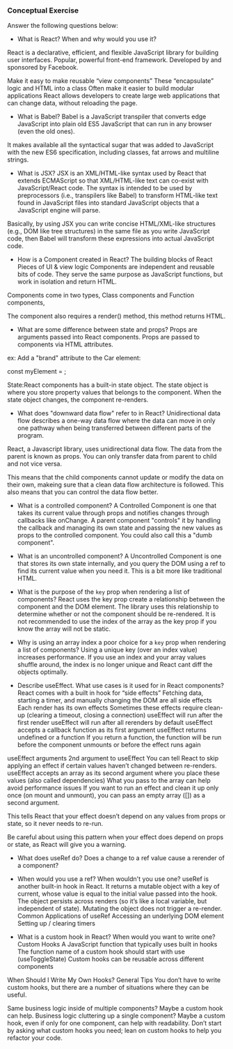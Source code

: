 ### Conceptual Exercise

Answer the following questions below:

- What is React? When and why would you use it?

React is a declarative, efficient, and flexible JavaScript library for building user interfaces.
Popular, powerful front-end framework.
Developed by and sponsored by Facebook.

Make it easy to make reusable “view components”
These “encapsulate” logic and HTML into a class
Often make it easier to build modular applications
React allows developers to create large web applications that can change data, without reloading the page.

- What is Babel?
Babel is a JavaScript transpiler that converts edge JavaScript into plain old ES5 JavaScript that can run in any browser (even the old ones).

It makes available all the syntactical sugar that was added to JavaScript with the new ES6 specification, including classes, fat arrows and multiline strings.

- What is JSX?
JSX is an XML/HTML-like syntax used by React that extends ECMAScript so that XML/HTML-like text can co-exist with JavaScript/React code. The syntax is intended to be used by preprocessors (i.e., transpilers like Babel) to transform HTML-like text found in JavaScript files into standard JavaScript objects that a JavaScript engine will parse.

Basically, by using JSX you can write concise HTML/XML-like structures (e.g., DOM like tree structures) in the same file as you write JavaScript code, then Babel will transform these expressions into actual JavaScript code.

- How is a Component created in React?
The building blocks of React
Pieces of UI & view logic
Components are independent and reusable bits of code. They serve the same purpose as JavaScript functions, but work in isolation and return HTML.

Components come in two types, Class components and Function components, 

The component also requires a render() method, this method returns HTML.

- What are some difference between state and props?
Props are arguments passed into React components.
Props are passed to components via HTML attributes.

ex: Add a "brand" attribute to the Car element:

const myElement = <Car brand="Ford" />;

State:React components has a built-in state object.
The state object is where you store property values that belongs to the component.
When the state object changes, the component re-renders.


- What does "downward data flow" refer to in React?
Unidirectional data flow describes a one-way data flow where the data can move in only one pathway when being transferred between different parts of the program.

React, a Javascript library, uses unidirectional data flow. The data from the parent is known as props. You can only transfer data from parent to child and not vice versa.

This means that the child components cannot update or modify the data on their own, makeing sure that a clean data flow architecture is followed. This also means that you can control the data flow better.

- What is a controlled component?
A Controlled Component is one that takes its current value through props and notifies changes through callbacks like onChange. A parent component "controls" it by handling the callback and managing its own state and passing the new values as props to the controlled component. You could also call this a "dumb component".



- What is an uncontrolled component?
A Uncontrolled Component is one that stores its own state internally, and you query the DOM using a ref to find its current value when you need it. This is a bit more like traditional HTML.

- What is the purpose of the `key` prop when rendering a list of components?
React uses the key prop create a relationship between the component and the DOM element. The library uses this relationship to determine whether or not the component should be re-rendered. It is not recommended to use the index of the array as the key prop if you know the array will not be static.

- Why is using an array index a poor choice for a `key` prop when rendering a list of components?
Using a unique key (over an index value) increases performance. If you use an index and your array values shuffle around, the index is no longer unique and React cant diff the objects optimally. 

- Describe useEffect.  What use cases is it used for in React components?
React comes with a built in hook for “side effects”
Fetching data, starting a timer, and manually changing the DOM are all side effects
Each render has its own effects
Sometimes these effects require clean-up (clearing a timeout, closing a connection)
useEffect will run after the first render
useEffect will run after all rerenders by default
useEffect accepts a callback function as its first argument
useEffect returns undefined or a function
If you return a function, the function will be run before the component unmounts or before the effect runs again

useEffect arguments
2nd argument to useEffect
You can tell React to skip applying an effect if certain values haven’t changed between re-renders.
useEffect accepts an array as its second argument where you place these values (also called dependencies)
What you pass to the array can help avoid performance issues 
If you want to run an effect and clean it up only once (on mount and unmount), you can pass an empty array ([]) as a second argument.

This tells React that your effect doesn’t depend on any values from props or state, so it never needs to re-run.

Be careful about using this pattern when your effect does depend on props or state, as React will give you a warning.

- What does useRef do?  Does a change to a ref value cause a rerender of a component?

- When would you use a ref? When wouldn't you use one?
useRef is another built-in hook in React.
It returns a mutable object with a key of current, whose value is equal to the initial value passed into the hook.
The object persists across renders (so it’s like a local variable, but independent of state).
Mutating the object does not trigger a re-render.
Common Applications of useRef
Accessing an underlying DOM element
Setting up / clearing timers

- What is a custom hook in React? When would you want to write one?
Custom Hooks
A JavaScript function that typically uses built in hooks
The function name of a custom hook should start with use (useToggleState)
Custom hooks can be reusable across different components

When Should I Write My Own Hooks?
General Tips
You don’t have to write custom hooks, but there are a number of situations where they can be useful.

Same business logic inside of multiple components? Maybe a custom hook can help.
Business logic cluttering up a single component? Maybe a custom hook, even if only for one component, can help with readability.
Don’t start by asking what custom hooks you need; lean on custom hooks to help you refactor your code.